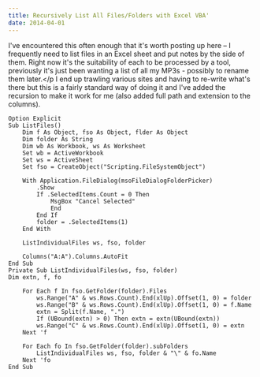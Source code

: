 ```yaml
---
title: Recursively List All Files/Folders with Excel VBA'
date: 2014-04-01
---
```


I've encountered this often enough that it's worth posting up here &#8211; I frequently need to list files in an Excel sheet and put notes by the side of them. Right now it's the suitability of each to be processed by a tool, previously it's just been wanting a list of all my MP3s - possibly to rename them later.</p
I end up trawling various sites and having to re-write what's there but this is a fairly standard way of doing it and I've added the recursion to make it work for me (also added full path and extension to the columns).

```vbscript
Option Explicit
Sub ListFiles()
    Dim f As Object, fso As Object, flder As Object
    Dim folder As String
    Dim wb As Workbook, ws As Worksheet
    Set wb = ActiveWorkbook
    Set ws = ActiveSheet
    Set fso = CreateObject("Scripting.FileSystemObject")
    
    With Application.FileDialog(msoFileDialogFolderPicker)
        .Show
        If .SelectedItems.Count = 0 Then
            MsgBox "Cancel Selected"
            End
        End If
        folder = .SelectedItems(1)
    End With
    
    ListIndividualFiles ws, fso, folder
    
    Columns("A:A").Columns.AutoFit
End Sub
Private Sub ListIndividualFiles(ws, fso, folder)
Dim extn, f, fo

    For Each f In fso.GetFolder(folder).Files
        ws.Range("A" & ws.Rows.Count).End(xlUp).Offset(1, 0) = folder
        ws.Range("B" & ws.Rows.Count).End(xlUp).Offset(1, 0) = f.Name
        extn = Split(f.Name, ".")
        If (UBound(extn) > 0) Then extn = extn(UBound(extn))
        ws.Range("C" & ws.Rows.Count).End(xlUp).Offset(1, 0) = extn
    Next 'f
    
    For Each fo In fso.GetFolder(folder).subFolders
        ListIndividualFiles ws, fso, folder & "\" & fo.Name
    Next 'fo
End Sub
```
